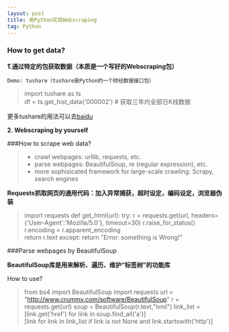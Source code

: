 ```yaml
---
layout: post
title: 用Python实现Webscraping
tag: Python
---
```


### How to get data?

**1.ͨ通过特定的包获取数据（本质是一个写好的Webscraping包）**

    Demo: tushare（tushare是Python的一个财经数据接口包）

> import tushare as ts  
> df = ts.get_hist_data('000002') # 获取三年内全部日K线数据

更多tushare的用法可以去[baidu](https://jingyan.baidu.com/article/3065b3b68d7fb5becff8a494.html)

**2. Webscraping by yourself**

###How to scrape web data?

>*  crawl webpages: urllib, requests, etc.
>*  parse webpages: BeautifulSoup, re (regular expression), etc.
>*  more sophisicated framework for large-scale crawling: Scrapy, search engines


**Requests抓取网页的通用代码：加入异常捕获，超时设定，编码设定，浏览器伪装**

> import requests
> def get_html(url): 
>    try:
>         r = requests.get(url, headers={'User-Agent':'Mozilla/5.0'}, timeout=30)
>         r.raise_for_status()
>         r.encoding = r.apparent_encoding  
>         return r.text
>     except:
>         return "Error: something is Wrong!"

###Parse webpages by BeautifulSoup

**BeautifulSoup库是用来解析、遍历、维护“标签树”的功能库**

   How to use?

> from bs4 import BeautifulSoup
> import requests
> url = "http://www.crummy.com/software/BeautifulSoup"
> r = requests.get(url)
> soup = BeautifulSoup(r.text,"lxml")
> link_list = [link.get('href') for link in soup.find_all('a')]  
> [link for link in link_list if link is not None and link.startswith('http')]
